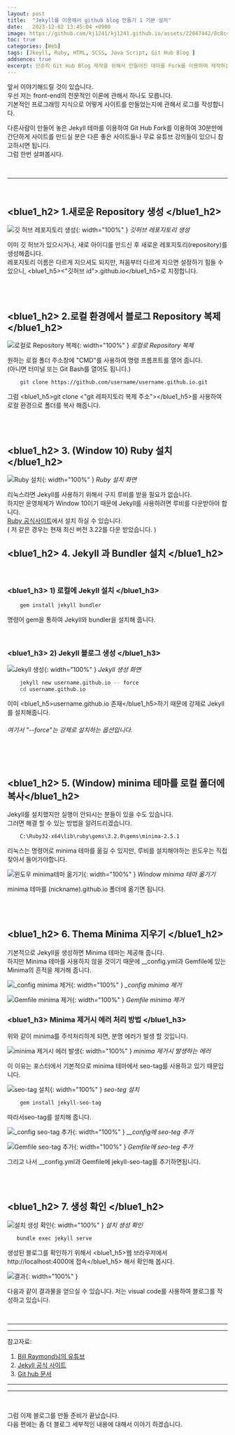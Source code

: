 ```yaml
---
layout: post
title:  "Jekyll를 이용해서 github blog 만들기 1 기본 설치"
date:   2023-12-02 13:45:04 +0900
image: https://github.com/kj1241/kj1241.github.io/assets/22047442/8c8c4576-8cd2-4bb6-b337-46067fa5449d
toc: true
categories: [Web]
tags: [Jkeyll, Ruby, HTML, SCSS, Java Script, Git Hub Blog ]
addsence: true
excerpt: 단순히 Git Hub Blog 제작을 위해서 만들어진 테마를 Fork를 이용하여 제작하는 것이 아닌 Jekyll + Ruby + HTML + SCSS + Java Script를 사용하여 제작하는 방법을 설명하고 있습니다. 해당 내용은 처음부터 Jekyll를 사용하여 기본 블로그를 만들기 위해서 필요 프로그램을 설치하는 방법에 대해서 설명하고 있습니다.
---
```


앞서 이야기해드릴 것이 있습니다.  
우선 저는 front-end의 전문적인 이론에 관해서 하나도 모릅니다.  
기본적인 프로그래밍 지식으로 어떻게 사이트를 만들었는지에 관해서 로그를 작성합니다.  
  
다른사람이 만들어 놓은 Jekyll 테마를 이용하여 Git Hub Fork를 이용하여 30분만에 간단하게 사이트를 만드실 분은 다른 좋은 사이트들나 무료 유튜브 강의들이 있으니 참고하시면 됩니다.  
그럼 한번 살펴봅시다.

<br>

---

<br>

## <blue1_h2> 1.새로운 Repository 생성 </blue1_h2>

![깃 허브 레포지토리 생성](https://github.com/kj1241/kj1241.github.io/assets/22047442/5862148e-cfe9-47e4-a387-4a546848c9a7){: width="100%" }
*깃허브 레포지토리 생성*
  
이미 깃 허브가 있으시거나, 새로 아이디를 만드신 후 새로운 레포지토리(repository)를 생성해줍니다.  
레포지토리 이름은 다르게 지으셔도 되지만, 처음부터 다르게 지으면 설정하기 힘들 수 있으니, <blue1_h5><"깃허브 id">.github.io</blue1_h5>로 지정합니다.
  
<br>
<br>

## <blue1_h2> 2.로컬 환경에서 블로그 Repository 복제 </blue1_h2>

![로컬로 Repository 복제](https://github.com/kj1241/kj1241.github.io/assets/22047442/011d8664-9a01-4f77-90e9-c2f9f3b0a2ba){: width="100%" }
*로컬로 Repository 복제*
  
원하는 로컬 폴더 주소창에 "CMD"를 사용하여 명령 프롬프트를 열어 줍니다.  
(아니면 터미널 또는 Git Bash를 열어도 됩니다.)  

```bash
    git clone https://github.com/username/username.github.io.git
```

그럼 <blue1_h5>git clone <"git 레파지토리 복제 주소"></blue1_h5>를 사용하여 로컬 환경으로 폴더를 복사 해줍니다.  

<br>
<br>

## <blue1_h2> 3. (Window 10) Ruby 설치 </blue1_h2>

![Ruby 설치](https://github.com/kj1241/kj1241.github.io/assets/22047442/8c8c4576-8cd2-4bb6-b337-46067fa5449d){: width="100%" }
*Ruby 설치 화면*
  
리눅스라면 Jekyll를 사용하기 위해서 구지 루비를 받을 필요가 없습니다.  
하지만 운영체제가 Window 10이기 때문에 Jekyll를 사용하려면 루비를 다운받아야 합니다.  
[Ruby 공식사이트](https://www.ruby-lang.org/en/downloads/)에서 설치 하실 수 있습니다.  
( 저 같은 경우는 현재 최신 버전 3.22를 다운 받았습니다. )  


## <blue1_h2> 4. Jekyll 과 Bundler 설치 </blue1_h2>

<br>

### <blue1_h3> 1) 로컬에 Jekyll 설치 </blue1_h3>
  
```bash
    gem install jekyll bundler
```

명령어 gem을 통하여 Jekyll와 bundler을 설치해 줍니다.


<br>

### <blue1_h3> 2) Jekyll 블로그 생성 </blue1_h3>

![Jekyll 생성](https://github.com/kj1241/kj1241.github.io/assets/22047442/bde6b996-69a1-46b5-b7f0-224105c1f1f6){: width="100%" }
*Jekyll 생성 화면*

```bash
    jekyll new username.github.io -- force
    cd username.github.io
```

이미 <blue1_h5>username.github.io 존재</blue1_h5>하기 때문에 강제로 Jekyll를 설치해줍니다.
<h6> 여기서 "--force"는 강제로 설치하는 옵션입니다.</h6> 


<br>
<br>

##  <blue1_h2> 5. (Window) minima 테마를 로컬 폴더에 복사</blue1_h2>

Jekyll를 설치했지만 실행이 안되시는 분들이 있을 수도 있습니다.  
그러면 해결 할 수 있는 방법을 알려드리겠습니다.  

```bash
    C:\Ruby32-x64\lib\ruby\gems\3.2.0\gems\minima-2.5.1
```


리눅스는 명령어로 minima 테마를 옮길 수 있지만, 루비를 설치해야하는 윈도우는 직접 찾아서 들어가야합니다.

![윈도우 minima테마 옮기기](https://github.com/kj1241/kj1241.github.io/assets/22047442/832997eb-a94d-4289-896c-2f75249771c7){: width="100%" }
*Window minima 테마 옮기기*

minima 테마를  (nickname).github.io 폴더에 옮기면 됩니다.


<br>
<br>

##  <blue1_h2> 6. Thema Minima 지우기 </blue1_h2>

기본적으로 Jekyll을 생성하면 Minima 테마는 제공해 줍니다.  
하지만 Minima 테마를 사용하지 않을 것이기 때문에 __config.yml과 Gemfile에 있는 Minima의 흔적을 제거해 줍니다.

![_config minima 제거](https://github.com/kj1241/kj1241.github.io/assets/22047442/82c96f08-1d34-4455-8b7d-45c34f9a9575){: width="100%" }
*_config minima 제거*

  
![Gemfile minima 제거](https://github.com/kj1241/kj1241.github.io/assets/22047442/a267dd1f-db88-495b-a013-52361ef6de24){: width="100%" }
*Gemfile minima 제거*
  

### <blue1_h3> Minima 제거시 에러 처리 방법 </blue1_h3>

위와 같이 minima를 주석처리하게 되면, 분명 에러가 발생 할 것입니다.  

![minima 제거시 에러 발생 ](https://github.com/kj1241/kj1241.github.io/assets/22047442/c446a942-7bb3-45fb-a68e-82e16d7e40a4){: width="100%" }
*minima 제거시 발생하는 에러*

이 이유는 포스터에서 기본적으로 minima 테마에서 seo-tag를 사용하고 있기 때문입니다.

![seo-tag 설치](https://github.com/kj1241/kj1241.github.io/assets/22047442/a107e024-aeb2-470f-8275-76c0ebd89f24){: width="100%" }
*seo-teg 설치*

```bash
    gem install jekyll-seo-tag
```

따라서seo-tag를 설치해 줍니다.

![_config seo-tag 추가](https://github.com/kj1241/kj1241.github.io/assets/22047442/4c4d8de3-664d-46c1-8739-54d482ac6e69){: width="100%" }
*__config에 seo-teg 추가*
  
![Gemfile seo-tag 추가](https://github.com/kj1241/kj1241.github.io/assets/22047442/a4118ecb-8510-45b0-9f87-7960aca51857){: width="100%" }
*Gemfile에 seo-teg 추가*

그리고 나서 __config.yml과 Gemfile에 jekyll-seo-tag를 추기하면됩니다.

<br>
<br>

## <blue1_h2> 7. 생성 확인 </blue1_h2>

![설치 생성 확인](https://github.com/kj1241/kj1241.github.io/assets/22047442/eaa0b052-ad49-452a-96b6-0cd61ccb1895){: width="100%" }
*설치 생성 확인*

```bash
   bundle exec jekyll serve
```

생성된 블로그를 확인하기 위해서 <blue1_h5>웹 브라우저에서 http://localhost:4000에 접속</blue1_h5> 해서 확인해 봅시다.   

![결과](https://github.com/kj1241/kj1241.github.io/assets/22047442/663c3d09-02b2-4295-bd06-ed52b67e683a){: width="100%" }

다음과 같이 결과물을 얻으실 수 있습니다.
저는 visual code를 사용하여 블로그를 작성하고 있습니다.


<br>

---
***

참고자료:
1. [Bill Raymond님의 유튜브](https://www.youtube.com/@bill-raymond/featured)
2. [Jekyll 공식 사이트](https://jekyllrb.com/docs/collections/)
3. [Git hub 문서](https://docs.github.com/en/pages/setting-up-a-github-pages-site-with-jekyll/about-github-pages-and-jekyll)

***
---

<br>

그럼 이제 블로그를 만들 준비가 끝났습니다.  
다음 편에는 좀 더 블로그 세부적인 내용에 대해서 이야기 하겠습니다.  
